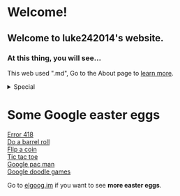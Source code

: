 # Welcome!

## Welcome to luke242014's website.

### At this thing, you will see...

This web used ".md", Go to the About page to [learn more](https://luke242014.github.io/about).

<details class="indent">
  <summary>Special</summary>
  <a href="{{ page.root }}qrgenerator">
    QR Code Generator
  </a>
  <br/>
  <a href="{{ page.root }}mb">
    Mineblock (under construction)
  </a>
  <br/>
  <a href="{{ page.root }}pastebin">
    Pastebin
  </a>
  <br/>
  <a href="{{ page.root }}urlshortener">
    URL Shortener
  </a>
</details>

# Some Google easter eggs

<a href="https://www.google.com/teapot">Error 418</a>
<br/>
<a href="https://www.google.com/search?q=do+a+barrel+roll">Do a barrel roll</a>
<br/>
<a href="https://www.google.com/search?q=flip+a+coin">Flip a coin</a> 
<br/>
<a href="https://www.google.com/search?q=tic+tac+toe">Tic tac toe</a>
<br/>
<a href="https://www.google.com/logos/2010/pacman10-i.html">Google pac man</a>
<br/>
<a href="https://www.google.com/search?q=google+doodle+games">Google doodle games</a>

Go to [elgoog.im](https://elgoog.im/) if you want to see **more easter eggs**.
